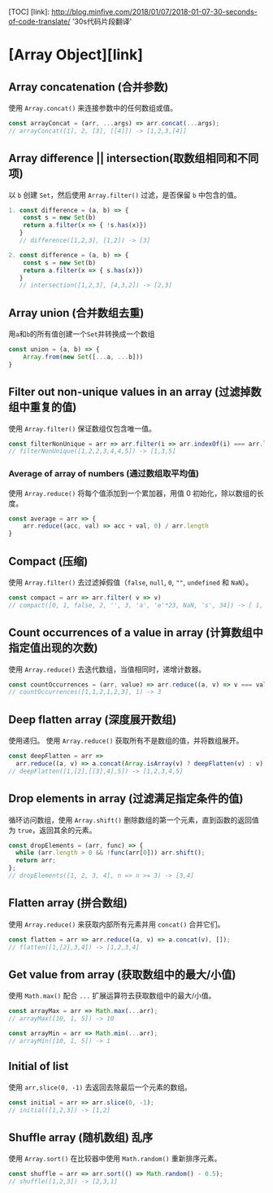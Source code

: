 [TOC]
[link]: http://blog.minfive.com/2018/01/07/2018-01-07-30-seconds-of-code-translate/ '30s代码片段翻译'

**[Array Object][link]**
==

## Array concatenation (合并参数)
使用 `Array.concat()` 来连接参数中的任何数组或值。
```js
const arrayConcat = (arr, ...args) => arr.concat(...args);
// arrayConcat([1], 2, [3], [[4]]) -> [1,2,3,[4]]
```

## Array difference || intersection(取数组相同和不同项)
以 `b` 创建 `Set`，然后使用 `Array.filter()` 过滤，是否保留 `b` 中包含的值。
```js
1. const difference = (a, b) => { 
    const s = new Set(b)
    return a.filter(x => { !s.has(x)})
   }
   // difference([1,2,3], [1,2]) -> [3]

2. const difference = (a, b) => { 
    const s = new Set(b)
    return a.filter(x => { s.has(x)})
   }
   // intersection([1,2,3], [4,3,2]) -> [2,3]
```

## Array union (合并数组去重)
用`a`和`b`的所有值创建一个`Set`并转换成一个数组
```js
const union = (a, b) => {
    Array.from(new Set([...a, ...b]))
}
```

## Filter out non-unique values in an array (过滤掉数组中重复的值)
使用 `Array.filter()` 保证数组仅包含唯一值。
```js
const filterNonUnique = arr => arr.filter(i => arr.indexOf(i) === arr.lastIndexOf(i));
// filterNonUnique([1,2,2,3,4,4,5]) -> [1,3,5]
```

### Average of array of numbers (通过数组取平均值)
使用 `Array.reduce()` 将每个值添加到一个累加器，用值 0 初始化，除以数组的长度。
```js
const average = arr => {
    arr.reduce((acc, val) => acc + val, 0) / arr.length
}
```

## Compact (压缩)
使用 `Array.filter()` 去过滤掉假值（`false`, `null`, `0`, `""`, `undefined` 和 `NaN`）。
```js
const compact = arr => arr.filter( v => v)
// compact([0, 1, false, 2, '', 3, 'a', 'e'*23, NaN, 's', 34]) -> [ 1, 2, 3, 'a', 's', 34 ]
```

## Count occurrences of a value in array (计算数组中指定值出现的次数)
使用 `Array.reduce()` 去迭代数组，当值相同时，递增计数器。
```js
const countOccurrences = (arr, value) => arr.reduce((a, v) => v === value ? a + 1 : a + 0, 0);
// countOccurrences([1,1,2,1,2,3], 1) -> 3
```

## Deep flatten array (深度展开数组)
使用递归。
使用 `Array.reduce()` 获取所有不是数组的值，并将数组展开。
```js
const deepFlatten = arr =>
  arr.reduce((a, v) => a.concat(Array.isArray(v) ? deepFlatten(v) : v), []);
// deepFlatten([1,[2],[[3],4],5]) -> [1,2,3,4,5]
```

## Drop elements in array (过滤满足指定条件的值)
循环访问数组，使用 `Array.shift()` 删除数组的第一个元素，直到函数的返回值为 `true`，返回其余的元素。
```js
const dropElements = (arr, func) => {
  while (arr.length > 0 && !func(arr[0])) arr.shift();
  return arr;
};
// dropElements([1, 2, 3, 4], n => n >= 3) -> [3,4]
```

## Flatten array (拼合数组)
使用 `Array.reduce()` 来获取内部所有元素并用 `concat()` 合并它们。
```js
const flatten = arr => arr.reduce((a, v) => a.concat(v), []);
// flatten([1,[2],3,4]) -> [1,2,3,4]
```

## Get value from array (获取数组中的最大/小值)
使用 `Math.max()` 配合 `...` 扩展运算符去获取数组中的最大/小值。
```js
const arrayMax = arr => Math.max(...arr);
// arrayMax([10, 1, 5]) -> 10

const arrayMin = arr => Math.min(...arr);
// arrayMin([10, 1, 5]) -> 1
```

## Initial of list
使用 `arr,slice(0, -1)` 去返回去除最后一个元素的数组。
```js
const initial = arr => arr.slice(0, -1);
// initial([1,2,3]) -> [1,2]
```

## Shuffle array (随机数组) 乱序
使用 `Array.sort()` 在比较器中使用 `Math.random()` 重新排序元素。
```js
const shuffle = arr => arr.sort(() => Math.random() - 0.5);
// shuffle([1,2,3]) -> [2,3,1]
```